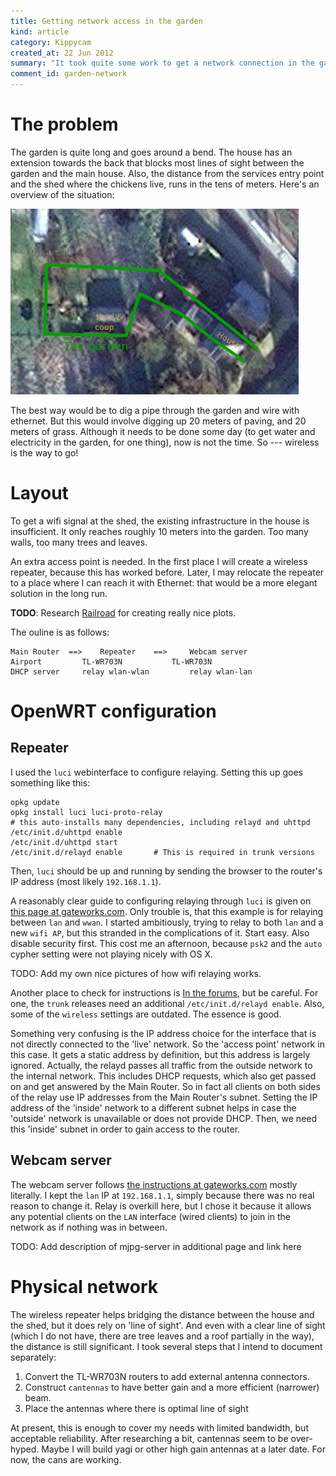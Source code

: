 ```yaml
--- 
title: Getting network access in the garden
kind: article
category: Kippycam 
created_at: 22 Jun 2012
summary: "It took quite some work to get a network connection in the garden. How did I manage?"
comment_id: garden-network
---
```


# The problem #

The garden is quite long and goes around a bend. The house has an extension towards the back that blocks most lines of sight between the garden and the main house. Also, the distance from the services entry point and the shed where the chickens live, runs in the tens of meters. Here's an overview of the situation:

![Layout of the garden](gardenlayout.jpg)

The best way would be to dig a pipe through the garden and wire with ethernet. But this would involve digging up 20 meters of paving, and 20 meters of grass. Although it needs to be done some day (to get water and electricity in the garden, for one thing), now is not the time. So --- wireless is the way to go!

# Layout #

To get a wifi signal at the shed, the existing infrastructure in the house is insufficient. It only reaches roughly 10 meters into the garden. Too many walls, too many trees and leaves. 

An extra access  point is needed. In the first place I will create a wireless repeater, because this has worked before. Later, I may relocate the repeater to a place where I can reach it with Ethernet: that would be a more elegant solution in the long run.

**TODO**: Research [Railroad](http://www.rubyinside.com/ruby-graphviz-data-visualization-1477.html) for creating really nice plots.

The ouline is as follows:

	Main Router  ==>	Repeater	==>		Webcam server
	Airport		 	TL-WR703N			TL-WR703N
	DHCP server		relay wlan-wlan			relay wlan-lan

# OpenWRT configuration #

## Repeater ##

I used the `luci` webinterface to configure relaying. Setting this up goes something like this:

    opkg update
    opkg install luci luci-proto-relay
  	# this auto-installs many dependencies, including relayd and uhttpd
  	/etc/init.d/uhttpd enable
  	/etc/init.d/uhttpd start
  	/etc/init.d/relayd enable		# This is required in trunk versions
	
Then, `luci` should be up and running by sending the browser to the router's IP address (most likely `192.168.1.1`). 

A reasonably clear guide to configuring relaying through `luci` is given on [this page at gateworks.com][gateworks]. Only trouble is, that this example is for relaying between `lan` and `wwan`. I started ambitiously, trying to relay to both `lan` and a new `wifi AP`, but this stranded in the complications of it. Start easy.
Also disable security first. This cost me an afternoon, because `psk2` and the `auto` cypher setting were not playing nicely with OS X.

TODO: Add my own nice pictures of how wifi relaying works.

Another place to check for instructions is [In the forums](https://forum.openwrt.org/viewtopic.php?pid=163262#p163262), but be careful. For one, the `trunk` releases need an additional `/etc/init.d/relayd enable`. Also, some of the `wireless` settings are outdated. The essence is good.

Something very confusing is the IP address choice for the interface that is not directly connected to the 'live' network. So the 'access point' network in this case. It gets a static address by definition, but this address is largely ignored. Actually, the relayd passes all traffic from the outside network to the internal network. This includes DHCP requests, which also get passed on and get answered by the Main Router. So in fact all clients on both sides of the relay use IP addresses from the Main Router's subnet. Setting the IP address of the 'inside' network to a different subnet helps in case the 'outside' network is unavailable or does not provide DHCP. Then, we need this 'inside' subnet in order to gain access to the router.

## Webcam server ##

The webcam server follows [the instructions at gateworks.com][gateworks] mostly literally. I kept the `lan` IP at `192.168.1.1`, simply because there was no real reason to change it. Relay is overkill here, but I chose it because it allows any potential clients on the `LAN` interface (wired clients) to join in the network as if nothing was in between. 

TODO: Add description of mjpg-server in additional page and link here

[gateworks]: http://trac.gateworks.com/wiki/relayd


# Physical network #

The wireless repeater helps bridging the distance between the house and the shed, but it does rely on 'line of sight'. And even with a clear line of sight (which I do not have, there are tree leaves and a roof partially in the way), the distance is still significant. I took several steps that I intend to document separately:

1. Convert the TL-WR703N routers to add external antenna connectors.
2. Construct `cantennas` to have better gain and a more efficient (narrower) beam.
3. Place the antennas where there is optimal line of sight

At present, this is enough to cover my needs with limited bandwidth, but acceptable reliability. After researching a bit, cantennas seem to be over-hyped. Maybe I will build yagi or other high gain antennas at a later date. For now, the cans are working.
